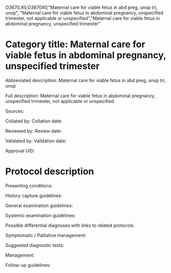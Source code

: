 O3670,X0,O3670X0,"Maternal care for viable fetus in abd preg, unsp tri, unsp", "Maternal care for viable fetus in abdominal pregnancy, unspecified trimester, not applicable or unspecified","Maternal care for viable fetus in abdominal pregnancy, unspecified trimester"
# Category title: Maternal care for viable fetus in abdominal pregnancy, unspecified trimester

Abbreviated description: Maternal care for viable fetus in abd preg, unsp tri, unsp

Full description: Maternal care for viable fetus in abdominal pregnancy, unspecified trimester, not applicable or unspecified

Sources:

Collated by:
Collation date:

Reviewed by:
Review date:

Validated by:
Validation date:

Approval UID:

# Protocol description

Presenting conditions:

History capture guidelines:

General examination guidelines:

Systemic examination guidelines:

Possible differential diagnoses with links to related protocols:

Symptomatic / Palliative management:

Suggested diagnostic tests:

Management:

Follow-up guidelines:
